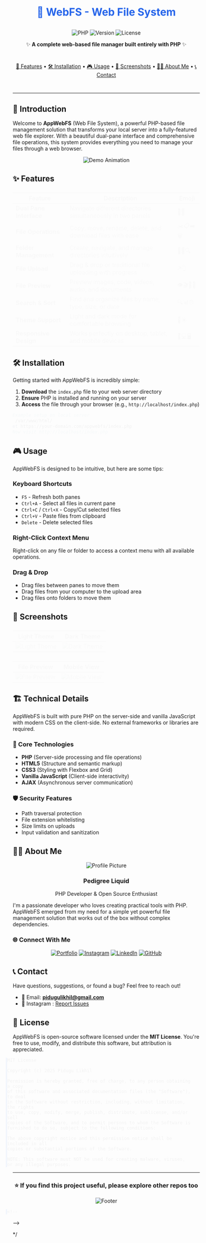 # 🚀 WebFS - Web File System

<div align="center">

![PHP](https://img.shields.io/badge/Powered%20by-PHP-777BB4?style=for-the-badge&logo=php&logoColor=white)
![Version](https://img.shields.io/badge/Version-1.0.0-blue?style=for-the-badge)
![License](https://img.shields.io/badge/License-MIT-green?style=for-the-badge)

✨ **A complete web-based file manager built entirely with PHP** ✨

</div>

<div align="center" style="margin: 40px 0;">

[📖 Features](#-features) • [🛠️ Installation](#-installation) • [🎮 Usage](#-usage) • [📸 Screenshots](#-screenshots) • [👨‍💻 About Me](#-about-me) • [📞 Contact](#-contact)

</div>

---

## 🌟 Introduction

Welcome to **AppWebFS** (Web File System), a powerful PHP-based file management solution that transforms your local server into a fully-featured web file explorer. With a beautiful dual-pane interface and comprehensive file operations, this system provides everything you need to manage your files through a web browser.

<div align="center">

![Demo Animation](https://readme-typing-svg.demolab.com?font=Fira+Code&weight=600&size=26&duration=4000&pause=1000&color=2563EB&center=true&vCenter=true&width=600&height=50&lines=Upload+↗️+Download+↘️;Edit+✏️+Rename+🔤;Preview+👁️+Manage+⚙️;All+in+One+Place!+🎯)

</div>

## ✨ Features

| Feature | Description | Emoji |
|---------|-------------|-------|
| **Dual Pane Interface** | Navigate different directories simultaneously in two panels | 📂📂 |
| **File Operations** | Copy, move, rename, delete, and download files with ease | ✂️📋➡️🗑️ |
| **Folder Management** | Create, navigate, and manage directories intuitively | 📁📂🔍 |
| **File Upload** | Drag & drop or traditional file uploading with progress | ↗️👆 |
| **File Preview** | Preview images, code, videos, audio, and documents | 👁️🎬🎵📄 |
| **Search & Sort** | Find and organize files by name, type, size, or date | 🔍📊⏰ |
| **Theme Support** | Light and dark mode for comfortable browsing | 🌙☀️ |
| **Responsive Design** | Works perfectly on desktop, tablet, and mobile devices | 📱💻🖥️ |

## 🛠️ Installation

Getting started with AppWebFS is incredibly simple:

1. **Download** the `index.php` file to your web server directory
2. **Ensure** PHP is installed and running on your server
3. **Access** the file through your browser (e.g., `http://localhost/index.php`)

```bash
# Example setup on local server
cd /var/www/html/
wget https://your-domain.com/appwebfs/index.php
# Now visit http://localhost/index.php
```

## 🎮 Usage

AppWebFS is designed to be intuitive, but here are some tips:

### Keyboard Shortcuts
- `F5` - Refresh both panes
- `Ctrl+A` - Select all files in current pane
- `Ctrl+C` / `Ctrl+X` - Copy/Cut selected files
- `Ctrl+V` - Paste files from clipboard
- `Delete` - Delete selected files

### Right-Click Context Menu
Right-click on any file or folder to access a context menu with all available operations.

### Drag & Drop
- Drag files between panes to move them
- Drag files from your computer to the upload area
- Drag files onto folders to move them

## 📸 Screenshots

<div align="center">

| Light Theme | Dark Theme |
|-------------|------------|
| ![Light Theme](https://likhil.42web.io/github_assets/webFS_dark_theme) | ![Dark Theme]([https://via.placeholder.com/400x250/1E293B/FFFFFF?text=Dark+Theme+Screenshot](https://likhil.42web.io/github_assets/webFS_light_theme)) |

| File Preview | Mobile View |
|--------------|-------------|
| ![File Preview](https://via.placeholder.com/400x250/10B981/FFFFFF?text=File+Preview+Screenshot) | ![Mobile View](https://via.placeholder.com/400x250/F59E0B/FFFFFF?text=Mobile+View+Screenshot) |

</div>

## 🏗️ Technical Details

AppWebFS is built with pure PHP on the server-side and vanilla JavaScript with modern CSS on the client-side. No external frameworks or libraries are required.

### 🔧 Core Technologies
- **PHP** (Server-side processing and file operations)
- **HTML5** (Structure and semantic markup)
- **CSS3** (Styling with Flexbox and Grid)
- **Vanilla JavaScript** (Client-side interactivity)
- **AJAX** (Asynchronous server communication)

### 🛡️ Security Features
- Path traversal protection
- File extension whitelisting
- Size limits on uploads
- Input validation and sanitization

## 👨‍💻 About Me

<div align="center">

![Profile Picture](https://avatars.githubusercontent.com/u/0?s=100)

### Pedigree Liquid

PHP Developer & Open Source Enthusiast

</div>

I'm a passionate developer who loves creating practical tools with PHP. AppWebFS emerged from my need for a simple yet powerful file management solution that works out of the box without complex dependencies.

### 🌐 Connect With Me

<div align="center">

[![Portfolio](https://img.shields.io/badge/Portfolio-FF7139?style=for-the-badge&logo=firefox&logoColor=white)](https://likhil.42web.io)
[![Instagram](https://img.shields.io/badge/Instagram-E4405F?style=for-the-badge&logo=instagram&logoColor=white)](https://instagram.com/pidugulikhil)
[![LinkedIn](https://img.shields.io/badge/LinkedIn-0A66C2?style=for-the-badge&logo=linkedin&logoColor=white)](https://linkedin.com/in/pidugulikhil)
[![GitHub](https://img.shields.io/badge/GitHub-181717?style=for-the-badge&logo=github&logoColor=white)](https://github.com/likhil-pidugu)

</div>

## 📞 Contact

Have questions, suggestions, or found a bug? Feel free to reach out!

- 📧 Email: **pidugulikhil@gmail.com**
- 🐛 Instagram : [Report Issues](https://instagram.com/pidugulikhil/)

## 📜 License

AppWebFS is open-source software licensed under the **MIT License**. You're free to use, modify, and distribute this software, but attribution is appreciated.

```text
MIT License

Copyright (c) 2025 Pidugu Likhil

Permission is hereby granted, free of charge, to any person obtaining a copy
of this software and associated documentation files (the "Software"), to deal
in the Software without restriction, including, without limitation, the rights
to use, copy, modify, merge, publish, distribute, sublicense, and/or sell
copies of the Software, and to permit persons to whom the Software is
furnished to do so, subject to the following conditions:

The above copyright notice and this permission notice shall be included in all
copies or substantial portions of the Software.

NOTE: This software must NOT be used for creating malware, viruses,
or any illegal purposes.
```

---

<div align="center">

### ⭐ If you find this project useful, please explore other repos too

![Footer](https://visitor-badge.laobi.icu/badge?page_id=likhil-pidugu.webFS)

</div>



    <!--
<style>
  /* Animation for the header */
  h1 {
    animation: colorChange 5s infinite alternate;
    text-align: center;
    margin-bottom: 30px;
  }
  
  /* Feature table animation */
  table {
    animation: fadeIn 2s;
    width: 100%;
    border-collapse: collapse;
    margin: 25px 0;
  }
  
  /* Button animations */
  .md-button {
    transition: all 0.3s ease;
    display: inline-block;
    padding: 10px 20px;
    margin: 10px;
    border-radius: 5px;
    background-color: #2563eb;
    color: white;
    text-decoration: none;
  }
  
  .md-button:hover {
    transform: translateY(-3px);
    box-shadow: 0 5px 15px rgba(37, 99, 235, 0.4);
  }
  
  /* Keyframe animations */
  @keyframes colorChange {
    0% { color: #2563eb; }
    50% { color: #10b981; }
    100% { color: #f59e0b; }
  }
  
  @keyframes fadeIn {
    from { opacity: 0; }
    to { opacity: 1; }
  }
  
  /* Badge animations */
  .shields-io-badge {
    display: inline-block;
    margin: 5px;
    transition: transform 0.3s ease;
  }
  
  .shields-io-badge:hover {
    transform: scale(1.1);
  }
  
  /* Code block styling */
  pre {
    animation: slideIn 1s;
    border-left: 4px solid #2563eb;
  }
  
  @keyframes slideIn {
    from { transform: translateX(-20px); opacity: 0; }
    to { transform: translateX(0); opacity: 1; }
  }
</style>

<script>
  // Simple typing animation effect
  document.addEventListener('DOMContentLoaded', function() {
    const elements = document.querySelectorAll('h2, h3, h4');
    elements.forEach((el, index) => {
      el.style.animation = `fadeIn 0.5s ease ${index * 0.2}s both`;
    });
  });
</script>   -->


*/
